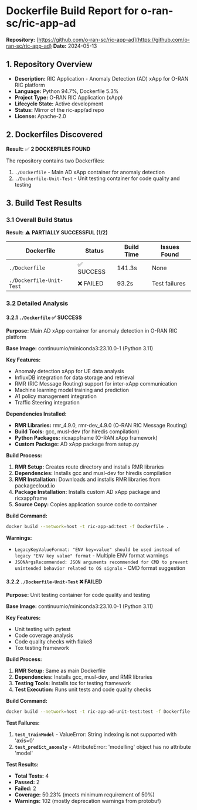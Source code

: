 # Dockerfile Build Report for o-ran-sc/ric-app-ad

**Repository:** [https://github.com/o-ran-sc/ric-app-ad](https://github.com/o-ran-sc/ric-app-ad)
**Date:** 2024-05-13

## 1. Repository Overview
- **Description:** RIC Application - Anomaly Detection (AD) xApp for O-RAN RIC platform
- **Language:** Python 94.7%, Dockerfile 5.3%
- **Project Type:** O-RAN RIC Application (xApp)
- **Lifecycle State:** Active development
- **Status:** Mirror of the ric-app/ad repo
- **License:** Apache-2.0

## 2. Dockerfiles Discovered
**Result:** ✅ **2 DOCKERFILES FOUND**

The repository contains two Dockerfiles:
1. `./Dockerfile` - Main AD xApp container for anomaly detection
2. `./Dockerfile-Unit-Test` - Unit testing container for code quality and testing

## 3. Build Test Results

### 3.1 Overall Build Status
**Result:** ⚠️ **PARTIALLY SUCCESSFUL (1/2)**

| Dockerfile | Status | Build Time | Issues Found |
|------------|--------|------------|--------------|
| `./Dockerfile` | ✅ SUCCESS | 141.3s | None |
| `./Dockerfile-Unit-Test` | ❌ FAILED | 93.2s | Test failures |

### 3.2 Detailed Analysis

#### 3.2.1 `./Dockerfile` ✅ SUCCESS

**Purpose:** Main AD xApp container for anomaly detection in O-RAN RIC platform

**Base Image:** continuumio/miniconda3:23.10.0-1 (Python 3.11)

**Key Features:**
- Anomaly detection xApp for UE data analysis
- InfluxDB integration for data storage and retrieval
- RMR (RIC Message Routing) support for inter-xApp communication
- Machine learning model training and prediction
- A1 policy management integration
- Traffic Steering integration

**Dependencies Installed:**
- **RMR Libraries:** rmr_4.9.0, rmr-dev_4.9.0 (O-RAN RIC Message Routing)
- **Build Tools:** gcc, musl-dev (for hiredis compilation)
- **Python Packages:** ricxappframe (O-RAN xApp framework)
- **Custom Package:** AD xApp package from setup.py

**Build Process:**
1. **RMR Setup:** Creates route directory and installs RMR libraries
2. **Dependencies:** Installs gcc and musl-dev for hiredis compilation
3. **RMR Installation:** Downloads and installs RMR libraries from packagecloud.io
4. **Package Installation:** Installs custom AD xApp package and ricxappframe
5. **Source Copy:** Copies application source code to container

**Build Command:**
```bash
docker build --network=host -t ric-app-ad:test -f Dockerfile .
```

**Warnings:**
- `LegacyKeyValueFormat: "ENV key=value" should be used instead of legacy "ENV key value" format` - Multiple ENV format warnings
- `JSONArgsRecommended: JSON arguments recommended for CMD to prevent unintended behavior related to OS signals` - CMD format suggestion

#### 3.2.2 `./Dockerfile-Unit-Test` ❌ FAILED

**Purpose:** Unit testing container for code quality and testing

**Base Image:** continuumio/miniconda3:23.10.0-1 (Python 3.11)

**Key Features:**
- Unit testing with pytest
- Code coverage analysis
- Code quality checks with flake8
- Tox testing framework

**Build Process:**
1. **RMR Setup:** Same as main Dockerfile
2. **Dependencies:** Installs gcc, musl-dev, and RMR libraries
3. **Testing Tools:** Installs tox for testing framework
4. **Test Execution:** Runs unit tests and code quality checks

**Build Command:**
```bash
docker build --network=host -t ric-app-ad-unit-test:test -f Dockerfile-Unit-Test .
```

**Test Failures:**
1. **`test_trainModel`** - ValueError: String indexing is not supported with 'axis=0'
2. **`test_predict_anomaly`** - AttributeError: 'modelling' object has no attribute 'model'

**Test Results:**
- **Total Tests:** 4
- **Passed:** 2
- **Failed:** 2
- **Coverage:** 50.23% (meets minimum requirement of 50%)
- **Warnings:** 102 (mostly deprecation warnings from protobuf)
